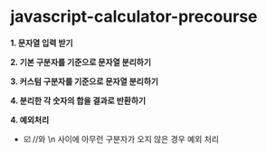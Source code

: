 # javascript-calculator-precourse

**1. 문자열 입력 받기**

**2. 기본 구분자를 기준으로 문자열 분리하기**

**3. 커스텀 구분자를 기준으로 문자열 분리하기**

**4. 분리한 각 숫자의 합을 결과로 반환하기**

**4. 예외처리**

- ☑️ //와 \n 사이에 아무런 구분자가 오지 않은 경우 예외 처리
